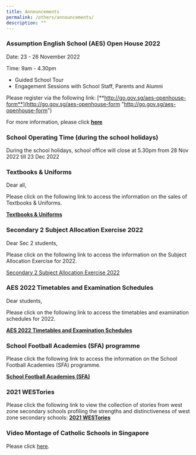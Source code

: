 ```yaml
---
title: Announcements
permalink: /others/announcements/
description: ""
---
```

### Assumption English School (AES) Open House 2022

Date: 23 - 26 November 2022

Time: 9am - 4.30pm

*   Guided School Tour
*   Engagement Sessions with School Staff, Parents and Alumni

Please register via the following link: [**http://go.gov.sg/aes-openhouse-form**](http://go.gov.sg/aes-openhouse-form "http://go.gov.sg/aes-openhouse-form")

For more information, please click [**here**](/useful-resources/for-parents/aes-open-house-2022/)

### School Operating Time (during the school holidays)

During the school holidays, school office will close at 5.30pm from 28 Nov 2022 till 23 Dec 2022

### Textbooks & Uniforms

Dear all, 

Please click on the following link to access the information on the sales of Textbooks & Uniforms.

[**Textbooks & Uniforms**](/useful-resources/for-students/administrative-information/textbooks-n-uniforms/)

### Secondary 2 Subject Allocation Exercise 2022

Dear Sec 2 students,

Please click on the following link to access the information on the Subject Allocation Exercise for 2022.

[Secondary 2 Subject Allocation Exercise 2022](/useful-resources/for-students/administrative-information/sec-2-subject-allocation-exercise-2022/)

### AES 2022 Timetables and Examination Schedules

Dear students,

Please click on the following link to access the timetables and examination schedules for 2022.

**[AES 2022 Timetables and Examination Schedules  
](/useful-resources/timetable-examinations/)**

### School Football Academies (SFA) programme

Please click the following link to access the information on the School Football Academies (SFA) programme.

[**School Football Academies (SFA)**](https://drive.google.com/file/d/1q1iViZmfsHDspI8fOOKZ-mmo3rzlyd9L/view?usp=sharing "School Football Academies (SFA)")

### 2021 WESTories

Please click the following link to view the collection of stories from west zone secondary schools profiling the strengths and distinctiveness of west zone secondary schools: **[2021 WESTories](https://online.fliphtml5.com/obrr/vrmu/#p=8)**

### Video Montage of Catholic Schools in Singapore

Please click [here](https://drive.google.com/file/d/0B5LveqVh4ctFWkxaS3VRWDNCOTA/view?usp=sharing).